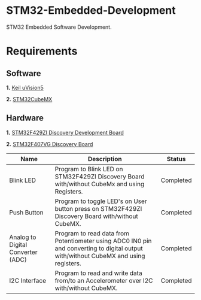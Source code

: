 # STM32-Embedded-Development
STM32 Embedded Software Development.

# Requirements

## Software

**1.** [Keil uVision5](https://www.keil.com/download/product/)

**2.** [STM32CubeMX](https://www.st.com/en/development-tools/stm32cubemx.html)

## Hardware

**1.** [STM32F429ZI Discovery Development Board](https://www.st.com/en/evaluation-tools/32f429idiscovery.html)

**2.** [STM32F407VG Discovery Board](https://www.st.com/en/evaluation-tools/stm32f4discovery.html)

|   Name    |                               Description                              |   Status    |
| --------- | ---------------------------------------------------------------------- | ----------- |
| Blink LED | Program to Blink LED on STM32F429ZI Discovery Board with/without CubeMx and using Registers. | Completed |
| Push Button | Program to toggle LED's on User button press on STM32F429ZI Discovery Board with/without CubeMX. | Completed |
| Analog to Digital Converter (ADC) | Program to read data from Potentiometer using ADC0 IN0 pin and converting to digital output with/without CubeMX and using registers. | Completed |
| I2C Interface | Program to read and write data from/to an Accelerometer over I2C with/without CubeMX. | Completed |
